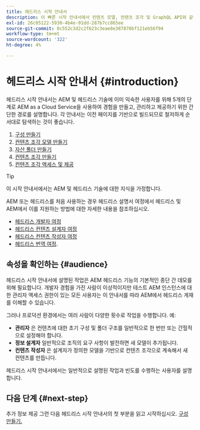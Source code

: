 ```yaml
---
title: 헤드리스 시작 안내서
description: 이 빠른 시작 안내서에서 컨텐츠 모델, 컨텐츠 조각 및 GraphQL API와 같은 AEM as a Cloud Service의 강력한 헤드리스 기능의 핵심 사항을 알아봅니다.
exl-id: 26c05122-5930-4b4e-91dd-287b7cc865ee
source-git-commit: 0c552c3d2c2f623c3eae8e387870bf121eb56f94
workflow-type: tm+mt
source-wordcount: '322'
ht-degree: 4%

---
```


# 헤드리스 시작 안내서 {#introduction}

헤드리스 시작 안내서는 AEM 및 헤드리스 기술에 이미 익숙한 사용자를 위해 5개의 단계로 AEM as a Cloud Service을 사용하여 경험을 만들고, 관리하고 제공하기 위한 간단한 경로를 설명합니다. 각 안내서는 이전 페이지를 기반으로 빌드되므로 철저하게 순서대로 탐색하는 것이 좋습니다.

1. [구성 만들기](create-configuration.md)
1. [컨텐츠 조각 모델 만들기](create-content-model.md)
1. [자산 폴더 만들기](create-assets-folder.md)
1. [컨텐츠 조각 만들기](create-content-fragment.md)
1. [컨텐츠 조각 액세스 및 제공](create-api-request.md)

>[!TIP]
>
>이 시작 안내서에서는 AEM 및 헤드리스 기술에 대한 지식을 가정합니다.
>
>AEM 또는 헤드리스를 처음 사용하는 경우 헤드리스 설명서 여정에서 헤드리스 및 AEM에서 이를 지원하는 방법에 대한 자세한 내용을 참조하십시오.
>
>* [헤드리스 개발자 여정](/help/journey-headless/developer/overview.md)
>* [헤드리스 컨텐츠 설계자 여정](/help/journey-headless/architect/overview.md)
>* [헤드리스 컨텐츠 작성자 여정](/help/journey-headless/author/overview.md)
>* [헤드리스 번역 여정](/help/journey-headless/translation/overview.md).


## 속성을 확인하는 {#audience}

헤드리스 시작 안내서에 설명된 작업은 AEM 헤드리스 기능의 기본적인 종단 간 데모를 위해 필요합니다. 개발자 경험을 가진 사람이 이상적이지만 테스트 AEM 인스턴스에 대한 관리자 액세스 권한이 있는 모든 사용자는 이 안내서를 따라 AEM에서 헤드리스 게재를 이해할 수 있습니다.

그러나 프로덕션 환경에서는 여러 사람이 다양한 횟수로 작업을 수행합니다. 예:

* **관리자** 은 컨텐츠에 대한 초기 구성 및 폴더 구조를 일반적으로 한 번만 또는 간헐적으로 설정해야 합니다.
* **정보 설계자** 일반적으로 조직의 요구 사항이 발전하면 새 모델이 추가됩니다.
* **컨텐츠 작성자** 은 설계자가 정의한 모델을 기반으로 컨텐츠 조각으로 계속해서 새 컨텐츠를 만듭니다.

헤드리스 시작 안내서에서는 일반적으로 설명된 작업과 빈도를 수행하는 사용자를 설명합니다.

## 다음 단계 {#next-step}

추가 정보 제공 그런 다음 헤드리스 시작 안내서의 첫 부분을 읽고 시작하십시오. [구성 만들기.](create-configuration.md)
